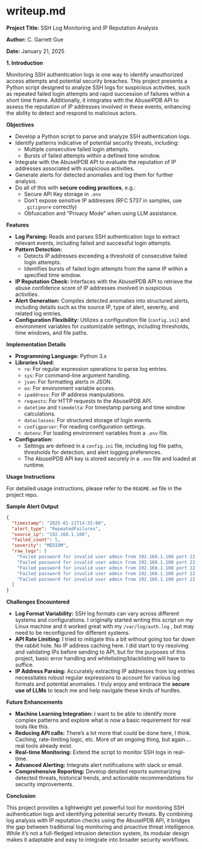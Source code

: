 # writeup.md

**Project Title:** SSH Log Monitoring and IP Reputation Analysis

**Author:** C. Garrett Gue

**Date:** January 21, 2025

**1. Introduction**

Monitoring SSH authentication logs is one way to identify unauthorized access attempts and potential security breaches. This project presents a Python script designed to analyze SSH logs for suspicious activities, such as repeated failed login attempts and rapid succession of failures within a short time frame. Additionally, it integrates with the AbuseIPDB API to assess the reputation of IP addresses involved in these events, enhancing the ability to detect and respond to malicious actors.

**Objectives**

- Develop a Python script to parse and analyze SSH authentication logs.
- Identify patterns indicative of potential security threats, including:
    - Multiple consecutive failed login attempts.
    - Bursts of failed attempts within a defined time window.
- Integrate with the AbuseIPDB API to evaluate the reputation of IP addresses associated with suspicious activities.
- Generate alerts for detected anomalies and log them for further analysis.
- Do all of this with **secure coding practices**, e.g.:
    - Secure API Key storage in `.env`
    - Don’t expose sensitive IP addresses (RFC 5737 in samples, use `.gitignore` correctly)
    - Obfuscation and “Privacy Mode” when using LLM assistance.

**Features**

- **Log Parsing:** Reads and parses SSH authentication logs to extract relevant events, including failed and successful login attempts.
- **Pattern Detection:**
    - Detects IP addresses exceeding a threshold of consecutive failed login attempts.
    - Identifies bursts of failed login attempts from the same IP within a specified time window.
- **IP Reputation Check:** Interfaces with the AbuseIPDB API to retrieve the abuse confidence score of IP addresses involved in suspicious activities.
- **Alert Generation:** Compiles detected anomalies into structured alerts, including details such as the source IP, type of alert, severity, and related log entries.
- **Configuration Flexibility:** Utilizes a configuration file (`config.ini`) and environment variables for customizable settings, including thresholds, time windows, and file paths.

**Implementation Details**

- **Programming Language:** Python 3.x
- **Libraries Used:**
    - `re`: For regular expression operations to parse log entries.
    - `sys`: For command-line argument handling.
    - `json`: For formatting alerts in JSON.
    - `os`: For environment variable access.
    - `ipaddress`: For IP address manipulations.
    - `requests`: For HTTP requests to the AbuseIPDB API.
    - `datetime` and `timedelta`: For timestamp parsing and time window calculations.
    - `dataclasses`: For structured storage of login events.
    - `configparser`: For reading configuration settings.
    - `dotenv`: For loading environment variables from a `.env` file.
- **Configuration:**
    - Settings are defined in a `config.ini` file, including log file paths, thresholds for detection, and alert logging preferences.
    - The AbuseIPDB API key is stored securely in a `.env` file and loaded at runtime.

**Usage Instructions**

For detailed usage instructions, please refer to the `README.md` file in the project repo.

**Sample Alert Output**

```json
{
  "timestamp": "2025-01-21T14:35:00",
  "alert_type": "RepeatedFailures",
  "source_ip": "192.168.1.100",
  "failed_count": 5,
  "severity": "MEDIUM",
  "raw_logs": [
    "Failed password for invalid user admin from 192.168.1.100 port 22 ssh2",
    "Failed password for invalid user admin from 192.168.1.100 port 22 ssh2",
    "Failed password for invalid user admin from 192.168.1.100 port 22 ssh2",
    "Failed password for invalid user admin from 192.168.1.100 port 22 ssh2",
    "Failed password for invalid user admin from 192.168.1.100 port 22 ssh2"
  ]
}

```

**Challenges Encountered**

- **Log Format Variability:** SSH log formats can vary across different systems and configurations. I originally started writing this script on my Linux machine and it worked great with my `/var/log/auth.log` , but may need to be reconfigured for different systems.
- **API Rate Limiting:** I tried to mitigate this a bit without going too far down the rabbit hole. No IP address caching here. I did start to try resolving and validating IPs before sending to API, but for the purposes of this project, basic error handling and whitelisting/blacklisting will have to suffice.
- **IP Address Parsing:** Accurately extracting IP addresses from log entries necessitates robust regular expressions to account for various log formats and potential anomalies. I truly enjoy and embrace the **secure use of LLMs** to teach me and help navigate these kinds of hurdles.

**Future Enhancements**

- **Machine Learning Integration:** I want to be able to identify more complex patterns and explore what is now a basic requirement for real tools like this.
- **Reducing API calls:** There’s a lot more that could be done here, I think. Caching, rate-limiting logic, etc. More of an ongoing thing, but again…. real tools already exist.
- **Real-time Monitoring:** Extend the script to monitor SSH logs in real-time.
- **Advanced Alerting:** Integrate alert notifications with slack or email.
- **Comprehensive Reporting:** Develop detailed reports summarizing detected threats, historical trends, and actionable recommendations for security improvements.

**Conclusion**

This project provides a lightweight yet powerful tool for monitoring SSH authentication logs and identifying potential security threats. By combining log analysis with IP reputation checks using the AbuseIPDB API, it bridges the gap between traditional log monitoring and proactive threat intelligence. While it’s not a full-fledged intrusion detection system, its modular design makes it adaptable and easy to integrate into broader security workflows.
